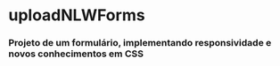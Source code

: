# uploadNLWForms
### Projeto de um formulário, implementando responsividade e novos conhecimentos em CSS
